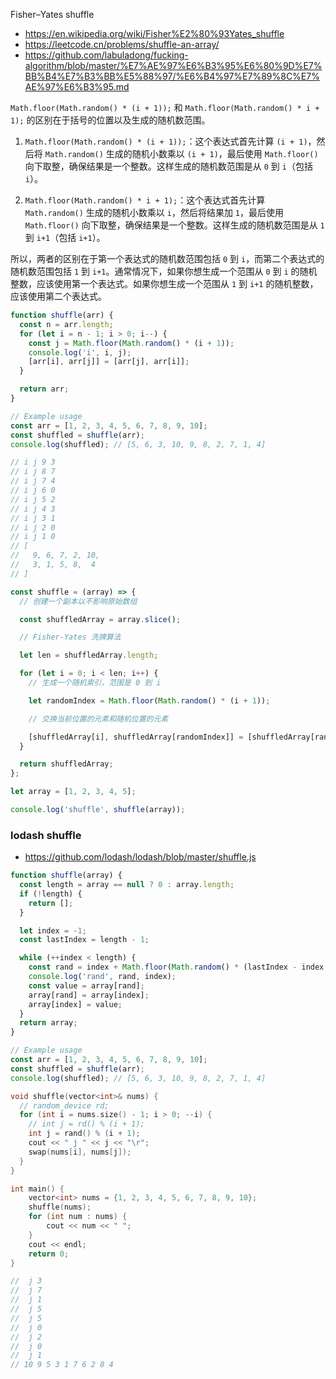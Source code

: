 Fisher–Yates shuffle

- https://en.wikipedia.org/wiki/Fisher%E2%80%93Yates_shuffle
- https://leetcode.cn/problems/shuffle-an-array/
- https://github.com/labuladong/fucking-algorithm/blob/master/%E7%AE%97%E6%B3%95%E6%80%9D%E7%BB%B4%E7%B3%BB%E5%88%97/%E6%B4%97%E7%89%8C%E7%AE%97%E6%B3%95.md

`Math.floor(Math.random() * (i + 1));` 和 `Math.floor(Math.random() * i + 1);` 的区别在于括号的位置以及生成的随机数范围。

1. `Math.floor(Math.random() * (i + 1));`：这个表达式首先计算 `(i + 1)`，然后将 `Math.random()` 生成的随机小数乘以 `(i + 1)`，最后使用 `Math.floor()` 向下取整，确保结果是一个整数。这样生成的随机数范围是从 `0` 到 `i`（包括 `i`）。

2. `Math.floor(Math.random() * i + 1);`：这个表达式首先计算 `Math.random()` 生成的随机小数乘以 `i`，然后将结果加 `1`，最后使用 `Math.floor()` 向下取整，确保结果是一个整数。这样生成的随机数范围是从 `1` 到 `i+1`（包括 `i+1`）。

所以，两者的区别在于第一个表达式的随机数范围包括 `0` 到 `i`，而第二个表达式的随机数范围包括 `1` 到 `i+1`。通常情况下，如果你想生成一个范围从 `0` 到 `i` 的随机整数，应该使用第一个表达式。如果你想生成一个范围从 `1` 到 `i+1` 的随机整数，应该使用第二个表达式。

```js
function shuffle(arr) {
  const n = arr.length;
  for (let i = n - 1; i > 0; i--) {
    const j = Math.floor(Math.random() * (i + 1));
    console.log('i', i, j);
    [arr[i], arr[j]] = [arr[j], arr[i]];
  }

  return arr;
}

// Example usage
const arr = [1, 2, 3, 4, 5, 6, 7, 8, 9, 10];
const shuffled = shuffle(arr);
console.log(shuffled); // [5, 6, 3, 10, 9, 8, 2, 7, 1, 4]

// i j 9 3
// i j 8 7
// i j 7 4
// i j 6 0
// i j 5 2
// i j 4 3
// i j 3 1
// i j 2 0
// i j 1 0
// [
//   9, 6, 7, 2, 10,
//   3, 1, 5, 8,  4
// ]
```

```javascript | pure
const shuffle = (array) => {
  // 创建一个副本以不影响原始数组

  const shuffledArray = array.slice();

  // Fisher-Yates 洗牌算法

  let len = shuffledArray.length;

  for (let i = 0; i < len; i++) {
    // 生成一个随机索引，范围是 0 到 i

    let randomIndex = Math.floor(Math.random() * (i + 1));

    // 交换当前位置的元素和随机位置的元素

    [shuffledArray[i], shuffledArray[randomIndex]] = [shuffledArray[randomIndex], shuffledArray[i]];
  }

  return shuffledArray;
};

let array = [1, 2, 3, 4, 5];

console.log('shuffle', shuffle(array));
```

### lodash shuffle

- https://github.com/lodash/lodash/blob/master/shuffle.js

```js
function shuffle(array) {
  const length = array == null ? 0 : array.length;
  if (!length) {
    return [];
  }

  let index = -1;
  const lastIndex = length - 1;

  while (++index < length) {
    const rand = index + Math.floor(Math.random() * (lastIndex - index + 1));
    console.log('rand', rand, index);
    const value = array[rand];
    array[rand] = array[index];
    array[index] = value;
  }
  return array;
}

// Example usage
const arr = [1, 2, 3, 4, 5, 6, 7, 8, 9, 10];
const shuffled = shuffle(arr);
console.log(shuffled); // [5, 6, 3, 10, 9, 8, 2, 7, 1, 4]
```

```cpp
void shuffle(vector<int>& nums) {
  // random_device rd;
  for (int i = nums.size() - 1; i > 0; --i) {
    // int j = rd() % (i + 1);
    int j = rand() % (i + 1);
    cout << " j " << j << "\r";
    swap(nums[i], nums[j]);
  }
}

int main() {
    vector<int> nums = {1, 2, 3, 4, 5, 6, 7, 8, 9, 10};
    shuffle(nums);
    for (int num : nums) {
        cout << num << " ";
    }
    cout << endl;
    return 0;
}

//  j 3
//  j 7
//  j 1
//  j 5
//  j 5
//  j 0
//  j 2
//  j 0
//  j 1
// 10 9 5 3 1 7 6 2 8 4
```
